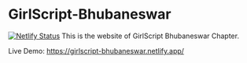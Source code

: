 # GirlScript-Bhubaneswar
[![Netlify Status](https://api.netlify.com/api/v1/badges/62a66566-70b3-4406-b124-07cf51c82f16/deploy-status)](https://app.netlify.com/sites/girlscript-bhubaneswar/deploys)
This is the website of GirlScript Bhubaneswar Chapter.

Live Demo: https://girlscript-bhubaneswar.netlify.app/
